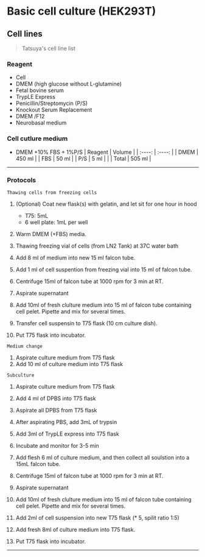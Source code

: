 # Basic cell culture (HEK293T)

## Cell lines
>
> Tatsuya's cell line list

### Reagent

- Cell
- DMEM (high glucose without L-glutamine)
- Fetal bovine serum
- TrypLE Express
- Penicillin/Streptomycin (P/S)
- Knockout Serum Replacement
- DMEM /F12
- Neurobasal medium

### Cell cutlure medium

- DMEM +10% FBS + 1%P/S
| Reagent | Volume |
| :----:  | :----: |
| DMEM    | 450 ml |
| FBS     |  50 ml |
| P/S     |   5 ml |
|
| Total   | 505 ml |
---

### Protocols
``Thawing cells from freezing cells``

1. (Optional) Coat new flask(s) with gelatin, and let sit for one hour in hood
   - T75: 5mL
   - 6 well plate: 1mL per well
  
2. Warm DMEM (+FBS) media.
3. Thawing freezing vial of cells (from LN2 Tank) at 37C water bath
4. Add 8 ml of medium into new 15 ml falcon tube.
5. Add 1 ml of cell suspention from freezing vial into 15 ml of falcon tube.
6. Centrifuge 15ml of falcon tube at 1000 rpm for 3 min at RT.
7. Aspirate supernatant
8. Add 10ml of fresh clulture medium into 15 ml of falcon tube containing cell pelet. Pipette and mix for several times.
9. Transfer cell suspensin to T75 flask (10 cm culture dish).
10. Put T75 flask into incubator.

``Medium change``

1. Aspirate culture medium from T75 flask
2. Add 10 ml of culture medium into T75 flask

``Subculture``

1. Aspirate culture medium from T75 flask
2. Add 4 ml of DPBS into T75 flask
3. Aspirate all DPBS from T75 flask
4. After aspirating PBS, add 3mL of trypsin
5. Add 3ml of TrypLE express into T75 flask
6. Incubate and monitor for 3-5 min
7. Add flesh 6 ml of culture medium, and then collect all soulstion into a 15mL falcon tube.
8. Centrifuge 15ml of falcon tube at 1000 rpm for 3 min at RT.
9. Aspirate supernatant
10. Add 10ml of fresh clulture medium into 15 ml of falcon tube containing cell pelet. Pipette and mix for several times.

11. Add 2ml of cell suspension into new T75 flask (* 5, spilit ratio 1:5)
12. Add fresh 8ml of culture medium into T75 flask.
13. Put T75 flask into incubator.

---


